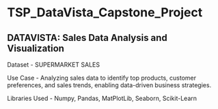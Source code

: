 # TSP_DataVista_Capstone_Project
## DATAVISTA: Sales Data Analysis and Visualization

Dataset - SUPERMARKET SALES

Use Case - Analyzing sales data to identify top products, customer preferences, and sales trends, enabling data-driven business strategies.

Libraries Used - Numpy, Pandas, MatPlotLib, Seaborn, Scikit-Learn
